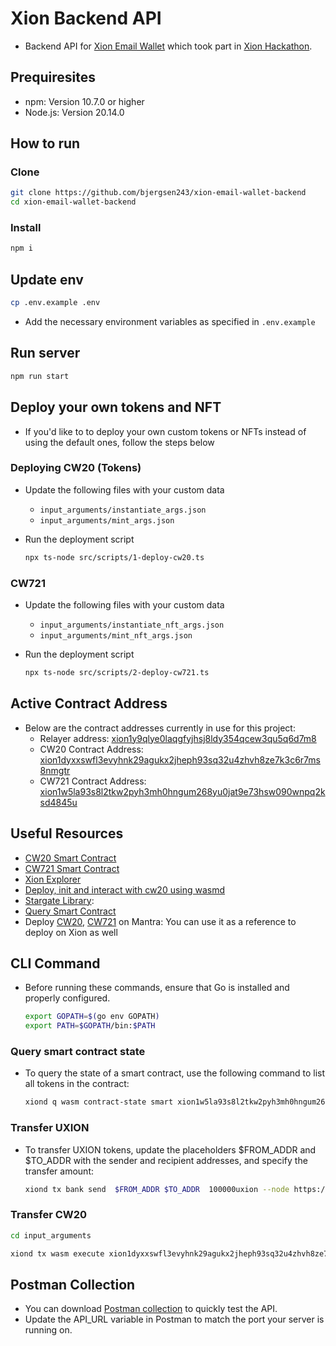 # Xion Backend API

- Backend API for [Xion Email Wallet]() which took part in [Xion Hackathon](https://dorahacks.io/hackathon/xion/buidl).

## Prequiresites

- npm: Version 10.7.0 or higher
- Node.js: Version 20.14.0

## How to run

### Clone

```bash
git clone https://github.com/bjergsen243/xion-email-wallet-backend
cd xion-email-wallet-backend
```

### Install

```bash
npm i
```

## Update env

```bash
cp .env.example .env
```

- Add the necessary environment variables as specified in `.env.example`

## Run server

```bash
npm run start
```

## Deploy your own tokens and NFT

- If you'd like to to deploy your own custom tokens or NFTs instead of using the default ones, follow the steps below

### Deploying CW20 (Tokens)

- Update the following files with your custom data

  - `input_arguments/instantiate_args.json`
  - `input_arguments/mint_args.json`

- Run the deployment script

  ```bash
  npx ts-node src/scripts/1-deploy-cw20.ts
  ```

### CW721

- Update the following files with your custom data

  - `input_arguments/instantiate_nft_args.json`
  - `input_arguments/mint_nft_args.json`

- Run the deployment script

  ```bash
  npx ts-node src/scripts/2-deploy-cw721.ts
  ```

## Active Contract Address

- Below are the contract addresses currently in use for this project:
  - Relayer address: [xion1y9qlye0laqgfyjhsj8ldy354qcew3qu5q6d7m8](https://testnet.xion.explorers.guru/account/xion1y9qlye0laqgfyjhsj8ldy354qcew3qu5q6d7m8)
  - CW20 Contract Address: [xion1dyxxswfl3evyhnk29agukx2jheph93sq32u4zhvh8ze7k3c6r7ms8nmgtr](https://testnet.xion.explorers.guru/account/xion1dyxxswfl3evyhnk29agukx2jheph93sq32u4zhvh8ze7k3c6r7ms8nmgtr)
  - CW721 Contract Address: [xion1w5la93s8l2tkw2pyh3mh0hngum268yu0jat9e73hsw090wnpq2ksd4845u](https://testnet.xion.explorers.guru/contract/xion1w5la93s8l2tkw2pyh3mh0hngum268yu0jat9e73hsw090wnpq2ksd4845u)

## Useful Resources

- [CW20 Smart Contract](https://github.com/CosmWasm/cw-plus)
- [CW721 Smart Contract](https://github.com/public-awesome/cw-nfts)
- [Xion Explorer](https://testnet.xion.explorers.guru/)
- [Deploy, init and interact with cw20 using wasmd](https://hackmd.io/@nabaruns/H1T9PS9D5)
- [Stargate Library](https://github.com/cosmos/cosmjs/blob/33271bc51c/packages/cosmwasm-stargate/src/signingcosmwasmclient.ts#L145):
- [Query Smart Contract](https://docs.orai.io/developer-guides/cosmwasm-contract/deploy-contract)
- Deploy [CW20](https://docs.mantrachain.io/developing-on-mantra-chain/cosmwasm-quick-start-guide/writing-and-deploying-cw20-contract), [CW721](https://docs.mantrachain.io/developing-on-mantra-chain/cosmwasm-quick-start-guide/writing-and-deploying-cw721-contract) on Mantra: You can use it as a reference to deploy on Xion as well

## CLI Command

- Before running these commands, ensure that Go is installed and properly configured.

  ```bash
  export GOPATH=$(go env GOPATH)
  export PATH=$GOPATH/bin:$PATH
  ```

### Query smart contract state

- To query the state of a smart contract, use the following command to list all tokens in the contract:

  ```bash
  xiond q wasm contract-state smart xion1w5la93s8l2tkw2pyh3mh0hngum268yu0jat9e73hsw090wnpq2ksd4845u '{"all_tokens":{}}'  --node https://rpc.xion-testnet-1.burnt.com:443
  ```

### Transfer UXION

- To transfer UXION tokens, update the placeholders $FROM_ADDR and $TO_ADDR with the sender and recipient addresses, and specify the transfer amount:

  ```bash
  xiond tx bank send  $FROM_ADDR $TO_ADDR  100000uxion --node https://rpc.xion-testnet-1.burnt.com:443 --chain-id xion-testnet-1
  ```

### Transfer CW20

```bash
cd input_arguments
```

```bash
xiond tx wasm execute xion1dyxxswfl3evyhnk29agukx2jheph93sq32u4zhvh8ze7k3c6r7ms8nmgtr "$(cat transfer_cw20_args.json)" --from xion1y9qlye0laqgfyjhsj8ldy354qcew3qu5q6d7m8 --gas auto --gas-adjustment 1.5 --gas-prices 0.025uxion --chain-id xion-testnet-1 --node https://rpc.xion-testnet-1.burnt.com:443
```

## Postman Collection

- You can download [Postman collection](202501150039-Xion.postman_collection.json) to quickly test the API.
- Update the API_URL variable in Postman to match the port your server is running on.
